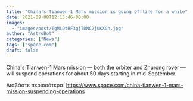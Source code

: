 ```yaml
---
title: "China's Tianwen-1 Mars mission is going offline for a while"
date: 2021-09-08T12:15:46+00:00
images:
  - "images/post/TgMLDtBF3gjTDNC2jUKXGn.jpg"
author: "AstroBot"
categories: ["News"]
tags: ["space.com"]
draft: false
---
```


China's Tianwen-1 Mars mission — both the orbiter and Zhurong rover — will suspend operations for about 50 days starting in mid-September. 

Διαβάστε περισσότερα: https://www.space.com/china-tianwen-1-mars-mission-suspending-operations
